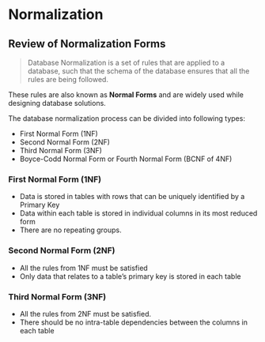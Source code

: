 # Normalization

## Review of Normalization Forms
> Database Normalization is a set of rules that are applied to a database, such that the schema of the database ensures that all the rules are being followed. 

These rules are also known as **Normal Forms** and are widely used while designing database solutions.

The database normalization process can be divided into following types:

- First Normal Form (1NF)
- Second Normal Form (2NF)
- Third Normal Form (3NF)
- Boyce-Codd Normal Form or Fourth Normal Form (BCNF of 4NF)

### First Normal Form (1NF)
- Data is stored in tables with rows that can be uniquely identified by a Primary Key
- Data within each table is stored in individual columns in its most reduced form
- There are no repeating groups.
### Second Normal Form (2NF)
- All the rules from 1NF must be satisfied
- Only data that relates to a table’s primary key is stored in each table
### Third Normal Form (3NF)
- All the rules from 2NF must be satisfied.
- There should be no intra-table dependencies between the columns in each table